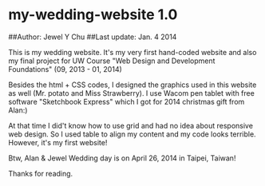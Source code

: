 # my-wedding-website 1.0
##Author: Jewel Y Chu 
##Last update: Jan. 4 2014

This is my wedding website. It's my very first hand-coded website and also my final project for UW Course "Web Design and Development Foundations" (09, 2013 - 01, 2014)

Besides the html + CSS codes, I designed the graphics used in this website as well (Mr. potato and Miss Strawberry). I use Wacom pen tablet with free software "Sketchbook Express" which I got for 2014 christmas gift from Alan:) 

At that time I did't know how to use grid and had no idea about responsive web design. So I used table to align my content and my code looks terrible. However, it's my first website!

Btw, Alan &amp; Jewel Wedding day is on April 26, 2014 in Taipei, Taiwan! 

Thanks for reading.
